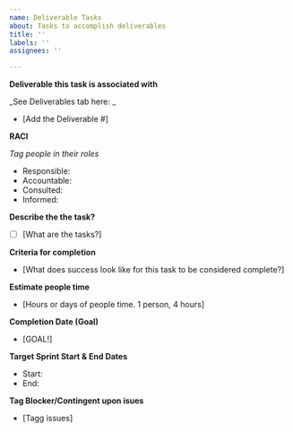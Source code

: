 ```yaml
---
name: Deliverable Tasks
about: Tasks to accomplish deliverables
title: ''
labels: ''
assignees: ''

---
```


**Deliverable this task is associated with**

_See Deliverables tab here: _

- [Add the Deliverable #]


**RACI**

_Tag people in their roles_
- Responsible:
- Accountable:
- Consulted:
- Informed:

**Describe the the task?**
- [ ] [What are the tasks?]

**Criteria for completion**
- [What does success look like for this task to be considered complete?]

**Estimate people time**
- [Hours or days of people time. 1 person, 4 hours]

**Completion Date (Goal)**
- [GOAL!]

**Target Sprint Start & End Dates**
- Start:
- End:

**Tag Blocker/Contingent upon isues**
- [Tagg issues]

